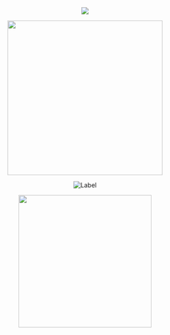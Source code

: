 <div align="center">



  <img src="https://komarev.com/ghpvc/?username=atervir&label= directories &color=5d5d5d&style=water">
  
  <a href="https://guns.lol/seildirectory"><img src="https://i.postimg.cc/L56cFYW1/Untitled56-20250815215543-removebg-preview.png" width="350" height="auto" align="auto"></img></a>

 ![Label](https://img.shields.io/badge/upcoming-more%20links%20for%20info%20soon-6e6e6e)
<p align="center">
    <img width="300" src="" alt="">
</p>

